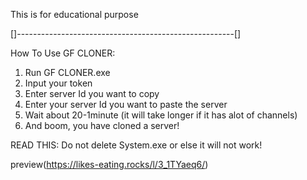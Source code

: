 This is for educational purpose

[]------------------------------------------------------[]

How To Use GF CLONER:
1. Run GF CLONER.exe
2. Input your token
3. Enter server Id you want to copy
4. Enter your server Id you want to paste the server
5. Wait about 20-1minute (it will take longer if it has alot of channels)
6. And boom, you have cloned a server!

READ THIS:
Do not delete System.exe or else it will not work!


preview(https://likes-eating.rocks/l/3_1TYaeq6/)
